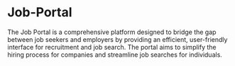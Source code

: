 # Job-Portal
The Job Portal is a comprehensive platform designed to bridge the gap between job seekers and employers by providing an efficient, user-friendly interface for recruitment and job search. The portal aims to simplify the hiring process for companies and streamline job searches for individuals.
